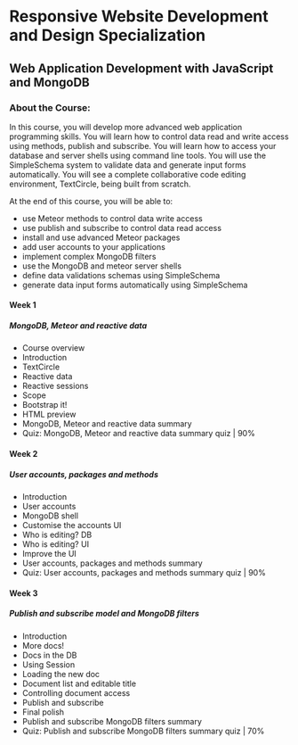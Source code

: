 # Responsive Website Development and Design Specialization
## Web Application Development with JavaScript and MongoDB
### About the Course:
In this course, you will develop more advanced web application programming skills. You will learn how to control data read and write access using methods, publish and subscribe. You will learn how to access your database and server shells using command line tools. You will use the SimpleSchema system to validate data and generate input forms automatically. You will see a complete collaborative code editing environment, TextCircle, being built from scratch.

At the end of this course, you will be able to:
- use Meteor methods to control data write access
- use publish and subscribe to control data read access
- install and use advanced Meteor packages
- add user accounts to your applications
- implement complex MongoDB filters
- use the MongoDB and meteor server shells
- define data validations schemas using SimpleSchema
- generate data input forms automatically using SimpleSchema

#### Week 1
##### MongoDB, Meteor and reactive data
- Course overview
- Introduction
- TextCircle
- Reactive data
- Reactive sessions
- Scope
- Bootstrap it!
- HTML preview
- MongoDB, Meteor and reactive data summary
- Quiz: MongoDB, Meteor and reactive data summary quiz | 90%

#### Week 2
##### User accounts, packages and methods
- Introduction
- User accounts
- MongoDB shell
- Customise the accounts UI
- Who is editing? DB
- Who is editing? UI
- Improve the UI
- User accounts, packages and methods summary
- Quiz: User accounts, packages and methods summary quiz | 90%

#### Week 3
##### Publish and subscribe model and MongoDB filters
- Introduction
- More docs!
- Docs in the DB
- Using Session
- Loading the new doc
- Document list and editable title
- Controlling document access
- Publish and subscribe
- Final polish
- Publish and subscribe MongoDB filters summary
- Quiz: Publish and subscribe MongoDB filters summary quiz | 70%
